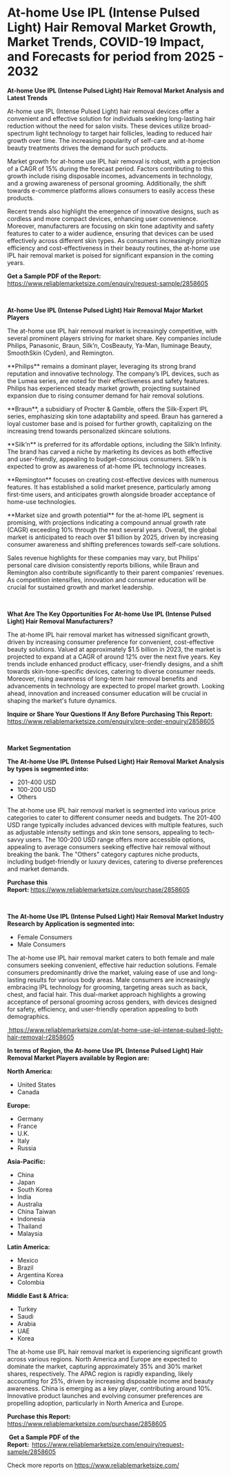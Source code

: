 <p><h1>At-home Use IPL (Intense Pulsed Light) Hair Removal Market Growth, Market Trends, COVID-19 Impact, and Forecasts for period from 2025 - 2032</h1></p><p><strong>At-home Use IPL (Intense Pulsed Light) Hair Removal Market Analysis and Latest Trends</strong></p>
<p><p>At-home use IPL (Intense Pulsed Light) hair removal devices offer a convenient and effective solution for individuals seeking long-lasting hair reduction without the need for salon visits. These devices utilize broad-spectrum light technology to target hair follicles, leading to reduced hair growth over time. The increasing popularity of self-care and at-home beauty treatments drives the demand for such products.</p><p>Market growth for at-home use IPL hair removal is robust, with a projection of a CAGR of 15% during the forecast period. Factors contributing to this growth include rising disposable incomes, advancements in technology, and a growing awareness of personal grooming. Additionally, the shift towards e-commerce platforms allows consumers to easily access these products.</p><p>Recent trends also highlight the emergence of innovative designs, such as cordless and more compact devices, enhancing user convenience. Moreover, manufacturers are focusing on skin tone adaptivity and safety features to cater to a wider audience, ensuring that devices can be used effectively across different skin types. As consumers increasingly prioritize efficiency and cost-effectiveness in their beauty routines, the at-home use IPL hair removal market is poised for significant expansion in the coming years.</p></p>
<p><strong>Get a Sample PDF of the Report:&nbsp;</strong> <a href="https://www.reliablemarketsize.com/enquiry/request-sample/2858605?utm_campaign=3205&utm_medium=2&utm_source=Github&utm_content=ia&utm_term=12032025&utm_id=at-home-use-ipl-intense-pulsed-light-hair-removal">https://www.reliablemarketsize.com/enquiry/request-sample/2858605</a></p>
<p>&nbsp;</p>
<p><strong>At-home Use IPL (Intense Pulsed Light) Hair Removal Major Market Players</strong></p>
<p><p>The at-home use IPL hair removal market is increasingly competitive, with several prominent players striving for market share. Key companies include Philips, Panasonic, Braun, Silk’n, CosBeauty, Ya-Man, Iluminage Beauty, SmoothSkin (Cyden), and Remington.</p><p>**Philips** remains a dominant player, leveraging its strong brand reputation and innovative technology. The company’s IPL devices, such as the Lumea series, are noted for their effectiveness and safety features. Philips has experienced steady market growth, projecting sustained expansion due to rising consumer demand for hair removal solutions.</p><p>**Braun**, a subsidiary of Procter & Gamble, offers the Silk-Expert IPL series, emphasizing skin tone adaptability and speed. Braun has garnered a loyal customer base and is poised for further growth, capitalizing on the increasing trend towards personalized skincare solutions.</p><p>**Silk’n** is preferred for its affordable options, including the Silk’n Infinity. The brand has carved a niche by marketing its devices as both effective and user-friendly, appealing to budget-conscious consumers. Silk’n is expected to grow as awareness of at-home IPL technology increases.</p><p>**Remington** focuses on creating cost-effective devices with numerous features. It has established a solid market presence, particularly among first-time users, and anticipates growth alongside broader acceptance of home-use technologies.</p><p>**Market size and growth potential** for the at-home IPL segment is promising, with projections indicating a compound annual growth rate (CAGR) exceeding 10% through the next several years. Overall, the global market is anticipated to reach over $1 billion by 2025, driven by increasing consumer awareness and shifting preferences towards self-care solutions.</p><p>Sales revenue highlights for these companies may vary, but Philips' personal care division consistently reports billions, while Braun and Remington also contribute significantly to their parent companies’ revenues. As competition intensifies, innovation and consumer education will be crucial for sustained growth and market leadership.</p></p>
<p>&nbsp;</p>
<p><strong>What Are The Key Opportunities For At-home Use IPL (Intense Pulsed Light) Hair Removal Manufacturers?</strong></p>
<p><p>The at-home IPL hair removal market has witnessed significant growth, driven by increasing consumer preference for convenient, cost-effective beauty solutions. Valued at approximately $1.5 billion in 2023, the market is projected to expand at a CAGR of around 12% over the next five years. Key trends include enhanced product efficacy, user-friendly designs, and a shift towards skin-tone-specific devices, catering to diverse consumer needs. Moreover, rising awareness of long-term hair removal benefits and advancements in technology are expected to propel market growth. Looking ahead, innovation and increased consumer education will be crucial in shaping the market's future dynamics.</p></p>
<p><strong>Inquire or Share Your Questions If Any Before Purchasing This Report:</strong> <a href="https://www.reliablemarketsize.com/enquiry/pre-order-enquiry/2858605?utm_campaign=3205&utm_medium=2&utm_source=Github&utm_content=ia&utm_term=12032025&utm_id=at-home-use-ipl-intense-pulsed-light-hair-removal">https://www.reliablemarketsize.com/enquiry/pre-order-enquiry/2858605</a></p>
<p>&nbsp;</p>
<p><strong>Market Segmentation</strong></p>
<p><strong>The At-home Use IPL (Intense Pulsed Light) Hair Removal Market Analysis by types is segmented into:</strong></p>
<p><ul><li>201-400 USD</li><li>100-200 USD</li><li>Others</li></ul></p>
<p><p>The at-home use IPL hair removal market is segmented into various price categories to cater to different consumer needs and budgets. The 201-400 USD range typically includes advanced devices with multiple features, such as adjustable intensity settings and skin tone sensors, appealing to tech-savvy users. The 100-200 USD range offers more accessible options, appealing to average consumers seeking effective hair removal without breaking the bank. The "Others" category captures niche products, including budget-friendly or luxury devices, catering to diverse preferences and market demands.</p></p>
<p><strong>Purchase this Report:&nbsp;</strong><a href="https://www.reliablemarketsize.com/purchase/2858605?utm_campaign=3205&utm_medium=2&utm_source=Github&utm_content=ia&utm_term=12032025&utm_id=at-home-use-ipl-intense-pulsed-light-hair-removal">https://www.reliablemarketsize.com/purchase/2858605</a></p>
<p>&nbsp;</p>
<p><strong>The At-home Use IPL (Intense Pulsed Light) Hair Removal Market Industry Research by Application is segmented into:</strong></p>
<p><ul><li>Female Consumers</li><li>Male Consumers</li></ul></p>
<p><p>The at-home use IPL hair removal market caters to both female and male consumers seeking convenient, effective hair reduction solutions. Female consumers predominantly drive the market, valuing ease of use and long-lasting results for various body areas. Male consumers are increasingly embracing IPL technology for grooming, targeting areas such as back, chest, and facial hair. This dual-market approach highlights a growing acceptance of personal grooming across genders, with devices designed for safety, efficiency, and user-friendly operation appealing to both demographics.</p></p>
<p><a href="https://www.reliablemarketsize.com/at-home-use-ipl-intense-pulsed-light-hair-removal-r2858605?utm_campaign=3205&utm_medium=2&utm_source=Github&utm_content=ia&utm_term=12032025&utm_id=at-home-use-ipl-intense-pulsed-light-hair-removal">&nbsp;https://www.reliablemarketsize.com/at-home-use-ipl-intense-pulsed-light-hair-removal-r2858605</a></p>
<p><strong>In terms of Region, the At-home Use IPL (Intense Pulsed Light) Hair Removal Market Players available by Region are:</strong></p>
<p>
    <p> <strong> North America: </strong>
        <ul>
            <li>United States</li>
            <li>Canada</li>
        </ul>
        </p> 
    <p> <strong> Europe: </strong>
        <ul>
            <li>Germany</li>
            <li>France</li>
            <li>U.K.</li>
            <li>Italy</li>
            <li>Russia</li>
        </ul>
        </p> 
    <p> <strong> Asia-Pacific: </strong>
        <ul>
            <li>China</li>
            <li>Japan</li>
            <li>South Korea</li>
            <li>India</li>
            <li>Australia</li>
            <li>China Taiwan</li>
            <li>Indonesia</li>
            <li>Thailand</li>
            <li>Malaysia</li>
        </ul>
        </p> 
    <p> <strong> Latin America: </strong>
        <ul>
            <li>Mexico</li>
            <li>Brazil</li>
            <li>Argentina Korea</li>
            <li>Colombia</li>
        </ul>
        </p> 
    <p> <strong> Middle East & Africa: </strong>
        <ul>
            <li>Turkey</li>
            <li>Saudi</li>
            <li>Arabia</li>
            <li>UAE</li>
            <li>Korea</li>
        </ul>
    </p>
    </p>
<p><p>The at-home use IPL hair removal market is experiencing significant growth across various regions. North America and Europe are expected to dominate the market, capturing approximately 35% and 30% market shares, respectively. The APAC region is rapidly expanding, likely accounting for 25%, driven by increasing disposable income and beauty awareness. China is emerging as a key player, contributing around 10%. Innovative product launches and evolving consumer preferences are propelling adoption, particularly in North America and Europe.</p></p>
<p><strong>Purchase this Report: </strong><a href="https://www.reliablemarketsize.com/purchase/2858605?utm_campaign=3205&utm_medium=2&utm_source=Github&utm_content=ia&utm_term=12032025&utm_id=at-home-use-ipl-intense-pulsed-light-hair-removal">https://www.reliablemarketsize.com/purchase/2858605</a></p>
<p>&nbsp;<strong>Get a Sample PDF of the Report:&nbsp;&nbsp;</strong><a href="https://www.reliablemarketsize.com/enquiry/request-sample/2858605?utm_campaign=3205&utm_medium=2&utm_source=Github&utm_content=ia&utm_term=12032025&utm_id=at-home-use-ipl-intense-pulsed-light-hair-removal">https://www.reliablemarketsize.com/enquiry/request-sample/2858605</a></p>
<p><strong></strong></p>
<p>Check more reports on <a href="https://www.reliablemarketsize.com/?utm_campaign=3205&utm_medium=2&utm_source=Github&utm_content=ia&utm_term=12032025&utm_id=at-home-use-ipl-intense-pulsed-light-hair-removal">https://www.reliablemarketsize.com/</a></p>